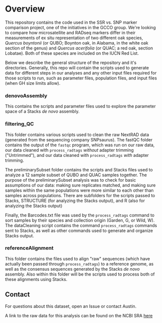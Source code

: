 # Overview
This repository contains the code used in the SSR vs. SNP marker comparison project,
one of the initiatives in the GCCO group. We're looking to compare how microsatellite
and RADseq markers differ in their measurements of ex situ representation
of two different oak species, _Quercus boyntonii_ (or QUBO; Boynton oak, in Alabama, in the white oak
section of the genus) and _Quercus acerifolia_ (or QUAC; a red oak, section Lobatae). 
Both of these species are included on the IUCN Red List.

Below we describe the general structure of the repository and it's directories. Generally,
this repo will contain the scripts used to generate data for different steps in our analyses
and any other input files required for those scripts to run, such as parameter files, population
files, and input files (when GH size limits allow). 

### denovoAssembly
This contains the scripts and parameter files used to explore the parameter space of a Stacks 
_de novo_ assembly.

### filtering_QC
This folder contains various scripts used to clean the raw NextRAD data (generated from the
sequencing company SNPsaurus). The fastQC folder contains the output of the `fastqc` program,
which was run on our raw data, our data cleaned with `process_radtags` *without* adapter trimming
("Untrimmed"), and our data cleaned with `process_radtags` *with* adapter trimming. 

The preliminarySubset folder contains the scripts and Stacks files used to analyze a 12 sample subset
of QUBO and QUAC samples together. The purpose of the preliminarySubset analysis was to check for 
basic assumptions of our data: making sure replicates matched, and making sure samples within the same
populations were more similar to each other than samples across populations. There are subfolders for 
the scripts passed to Stacks, STRUCTURE (for analyzing the Stacks output), and R (also for analyzing 
the Stacks output)

Finally, the Barcodes.txt file was used by the `process_radtags` command to sort samples by their species
and collection origin (Garden, G, or Wild, W). The dataCleaning script contains the command `process_radtags`
commands sent to Stacks, as well as other commands used to generate and organize Stacks output.

### referenceAlignment
This folder contains the files used to align "raw" sequences (which have actually been passed through 
`process_radtags`) to a reference genome, as well as the consensus sequences generated by the Stacks
*de novo* assembly. Also within this folder will be the scripts used to process both of these alignments
using Stacks.

## Contact
For questions about this dataset, open an Issue or contact Austin. 

A link to the raw data for this analysis can be found on the NCBI SRA [here](https://submit.ncbi.nlm.nih.gov/subs/sra/SUB10415299/overview)
